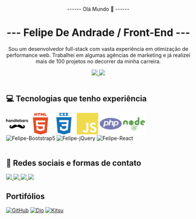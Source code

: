 <div align="center">
  <p>------ Olá Mundo 👋 ------</p>
  <h1>--- Felipe De Andrade / Front-End ---</h1>
  <p>
    Sou um desenvolvedor full-stack com vasta experiência em otimização de performance web. Trabalhei em algumas agências de marketing e já realizei mais de 100 projetos no decorrer da minha carreira.
  </p>
</div>

<div align="center">
  <a href="https://github.com/epiled">
    <img height="180em" src="https://github-readme-stats.vercel.app/api?username=epiled&show_icons=true&title_color=e46afc&text_color=5db025&icon_color=e46afc&border_color=5db025&bg_color=222422" />
  <img height="180em" src="https://github-readme-stats.vercel.app/api/top-langs/?username=epiled&layout=compact&langs_count=7&title_color=e46afc&text_color=ffffff&icon_color=e46afc&border_color=5db025&bg_color=222422" />
  </a>
</div>

<br>

<h2>💻 Tecnologias que tenho experiência</h2>
  
<div>
  <img align="center" alt="Felipe-Handlebars" height="60" src="https://raw.githubusercontent.com/devicons/devicon/master/icons/handlebars/handlebars-original-wordmark.svg" />
  <img align="center" alt="Felipe-HTML5" height="60" src="https://raw.githubusercontent.com/devicons/devicon/master/icons/html5/html5-plain-wordmark.svg" />
  <img align="center" alt="Felipe-CSS3" height="60" src="https://raw.githubusercontent.com/devicons/devicon/master/icons/css3/css3-plain-wordmark.svg" />
  <img align="center" alt="Felipe-Js" height="60" src="https://raw.githubusercontent.com/devicons/devicon/master/icons/javascript/javascript-plain.svg" />
  <img align="center" alt="Felipe-PHP" height="60" src="https://raw.githubusercontent.com/devicons/devicon/master/icons/php/php-plain.svg" />
  <img align="center" alt="Felipe-NodeJs" height="60" src="https://raw.githubusercontent.com/devicons/devicon/master/icons/nodejs/nodejs-plain-wordmark.svg" />
  <img align="center" alt="Felipe-Bootstrap5" height="60" src="https://cdn.jsdelivr.net/gh/devicons/devicon/icons/bootstrap/bootstrap-plain-wordmark.svg" />
  <img align="center" alt="Felipe-jQuery" height="60" src="https://cdn.jsdelivr.net/gh/devicons/devicon/icons/jquery/jquery-plain-wordmark.svg" />
  <img align="center" alt="Felipe-React" height="60" src="https://cdn.jsdelivr.net/gh/devicons/devicon/icons/react/react-original-wordmark.svg" />
</div>

<br>

<h2>📲 Redes sociais e formas de contato</h2>
  
<div style="margin-top: 15px";> 
 <a href="mailto:felipe.deam98@gmail.com" target="_blank">
   <img src="https://img.shields.io/badge/-Gmail-%23333?style=for-the-badge&logo=gmail&logoColor=white" />
 </a>
 <a href="https://www.linkedin.com/in/fademendonca/" target="_blank">
   <img src="https://img.shields.io/badge/-LinkedIn-%230077B5?style=for-the-badge&logo=linkedin&logoColor=white" />
 </a>
 <a href="https://codepen.io/epiled" target="_blank">
   <img src="https://img.shields.io/badge/-CodePen-%61DAFB?style=for-the-badge&logo=codepen&logoColor=white" />
 </a>
 <a href="https://www.instagram.com/felipe.deam/" target="_blank">
   <img src="https://img.shields.io/badge/-Instagram-%23E4405F?style=for-the-badge&logo=instagram&logoColor=white" />
 </a>
</div>

<h2>Portifólios</h2>

[![GitHub](https://img.shields.io/badge/github-%23121011.svg?style=for-the-badge&logo=github&logoColor=white)](https://github.com/Epiled)
[![Dio](https://img.shields.io/badge/dio-%23121011.svg?style=for-the-badge&logo=dev.to&logoColor=white)](https://web.dio.me/users/felipedeandrademendonca?tab=projects&page=1)
[![Kitsu](https://img.shields.io/badge/site-%23121011.svg?style=for-the-badge&logo=kitsu&logoColor=white)](https://epiled.github.io/Meu-Site/)